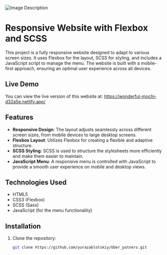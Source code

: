 ![Image Description](img/Wordpress_intensive.png)

# Responsive Website with Flexbox and SCSS

This project is a fully responsive website designed to adapt to various screen sizes. It uses Flexbox for the layout, SCSS for styling, and includes a JavaScript script to manage the menu. The website is built with a mobile-first approach, ensuring an optimal user experience across all devices.

## Live Demo
You can view the live version of this website at:
https://wonderful-mochi-d32a5e.netlify.app/

## Features

- **Responsive Design**: The layout adjusts seamlessly across different screen sizes, from mobile devices to large desktop screens.
- **Flexbox Layout**: Utilizes Flexbox for creating a flexible and adaptive structure.
- **SCSS Styling**: SCSS is used to structure the stylesheets more efficiently and make them easier to maintain.
- **JavaScript Menu**: A responsive menu is controlled with JavaScript to provide a smooth user experience on mobile and desktop views.

## Technologies Used

- HTML5
- CSS3 (Flexbox)
- SCSS (Sass)
- JavaScript (for the menu functionality)

## Installation

1. Clone the repository:
   ```bash
   git clone https://github.com/yurazablotskiy/Uber_patners.git
